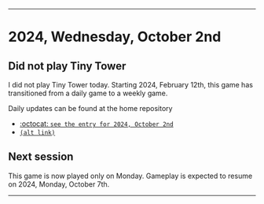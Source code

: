 
***

# 2024, Wednesday, October 2nd

## Did not play Tiny Tower

<!-- TODO: For each weekly entry, make sure the date is correct. The day of the week should be modified in 4 places !-->

I did not play Tiny Tower today. Starting 2024, February 12th, this game has transitioned from a daily game to a weekly game.

Daily updates can be found at the home repository

- [:octocat: `see the entry for 2024, October 2nd`](https://github.com/seanpm2001/SeansLifeArchive_Images_TinyTower/tree/master/tiny%20tower/2024/10_October/02/) 
- [`(alt link)`](/tiny%20tower/2024/10_October/02/)

## Next session

This game is now played only on Monday. Gameplay is expected to resume on 2024, Monday, October 7th.

***
